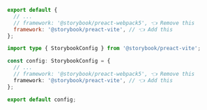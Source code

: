 ```js filename=".storybook/main.js" renderer="preact" language="js"
export default {
  // ...
  // framework: '@storybook/preact-webpack5', 👈 Remove this
  framework: '@storybook/preact-vite', // 👈 Add this
};
```

```ts filename=".storybook/main.ts" renderer="preact" language="ts"
import type { StorybookConfig } from '@storybook/preact-vite';

const config: StorybookConfig = {
  // ...
  // framework: '@storybook/preact-webpack5', 👈 Remove this
  framework: '@storybook/preact-vite', // 👈 Add this
};

export default config;
```
